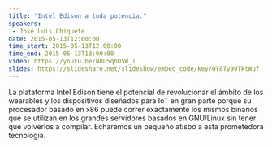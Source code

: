 ```yaml
---
title: "Intel Edison a toda potencia."
speakers:
 - José Luis Chiquete
date: 2015-05-13T12:00:00
time_start: 2015-05-13T12:00:00
time_end: 2015-05-13T13:00:00
video: https://youtu.be/N8U5qhD5W_I
slides: https://slideshare.net/slideshow/embed_code/key/OY8Ty99TktWuf
---
```


La plataforma Intel Edison tiene el potencial de revolucionar el ámbito de los wearables y los dispositivos diseñados para IoT en gran parte porque su procesador basado en x86 puede correr exactamente los mismos binarios que se utilizan en los grandes servidores basados en GNU/Linux sin tener que volverlos a compilar.
Echaremos un pequeño atisbo a esta prometedora tecnología.